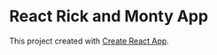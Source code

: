 # React Rick and Monty App

This project created with
[Create React App](https://github.com/facebook/create-react-app). 

